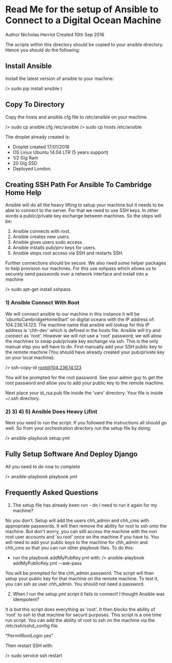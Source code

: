 Read Me for the setup of Ansible to Connect to a Digital Ocean Machine
================


Author Nicholas Herriot
Created 10th Sep 2016

The scripts within this directory should be copied to your ansible directory.
Hence you should do the following:


## Install Ansible

Install the latest version of ansible to your machine:

/>  sudo pip install ansible )


## Copy To Directory

Copy the hosts and ansible.cfg file to /etc/ansible on your machine.

/> sudo cp ansible.cfg /etc/ansible
/> sudo cp hosts /etc/ansible

The droplet already created is:
* Droplet created 17/01/2016
* OS Linux Ubuntu 14.04 LTR (5 years support)
* 1/2 Gig Ram
* 20 Gig SSD
* Deployed London.


## Creating SSH Path For Ansible To Cambridge Home Help

Ansible will do all the heavy lifting to setup your machine but it needs
to be able to connect to the server. For that we need to use SSH keys. In
other words a public/private key exchange between machines. So the steps
will be:
1) Ansible connects with root.
2) Ansible creates new users.
3) Ansible gives users sudo access.
4) Ansible installs pub/pirv keys for users.
5) Ansible stops root access via SSH and restarts SSH.

Further connections should be secure. We also need some helper packages to help provision our machines.
For this use sshpass which allows us to securely send passwords over a network interface and install into
a machine

/> sudo apt-get install sshpass


### 1) Ansible Connect With Root

We will connect ansible to our machine in this instance it will be 'ubuntuCambridgeHomeStart' on digital
oceans with the IP address of: 104.236.14.123. The machine name that ansible will lookup for this IP address
is 'chh-dev' which is defined in the hosts file.
Ansible will try and connect as 'root'. However we will not use a 'root' password, we will allow the machines
to swap pub/private key exchange via ssh. This is the only manual step you will have to do. First manually add
your SSH public key to the remote machine (You should have already created your pub/private key on your local
machine).

/> ssh-copy-id root@104.236.14.123

You will be prompted for the root password. See your admin guy to get the root password and allow you to add
your public key to the remote machine.

Next place your id_rsa.pub file inside the 'vars' directory. Your file is inside ~/.ssh directory.


### 2) 3) 4) 5) Ansible Does Heavy Lifint

Next you need to run the script. If you followed the instructions all should go well. So from your orchestration
directory run the setup file by doing:

/>  ansible-playbook setup.yml


## Fully Setup Software And Deploy Django

All you need to do now to complete


/> ansible-playbook playbook.yml


## Frequently Asked Questions

1) The setup file has already been run - do I need to run it again for my machine?

No you don't. Setup will add the users chh_admin and chh_cms with appropriate passwords. It will then remove 
the ability for root to ssh onto the machine. But don't worry, you can still access the machine with the
non root user accounts and 'su root' once on the machine if you have to.
You will need to add your public keys to the machine for chh_admin and chh_cms so that you can run other 
playbook files. To do this:

* run the playbook addMyPubKey.yml with:  /> ansible-playbook addMyPublicKey.yml --ask-pass

You will be prompted for the chh_admin password. The script will then setup your public key for that machine
on the remote machine. To test it, you can ssh as user chh_admin. You should not need a password.

2) When I run the setup.yml script it fails to connect! I thought Ansible was idempotent? 

It is but this script does everything as 'root'. It then blocks the ability of 'root' to ssh to that machine 
for securit purposes. This script is a one time run script. You can add the ability of root to ssh on the 
machine via the /etc/ssh/sshd_config file. 

"PermitRootLogin yes"

Then restart SSH with:

/>   sudo  service ssh restart








